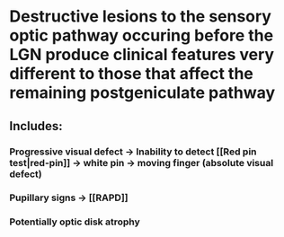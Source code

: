 # Destructive lesions to the sensory optic pathway occuring before the LGN produce clinical features very different to those that affect the remaining postgeniculate pathway
## Includes:
### Progressive visual defect -> Inability to detect [[Red pin test|red-pin]] -> white pin -> moving finger (absolute visual defect)
### Pupillary signs -> [[RAPD]]
### Potentially optic disk atrophy 